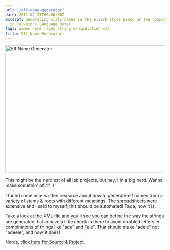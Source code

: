 ```yaml
---
url: "/elf-name-generator"
date: 2011-02-23T00:00:00Z
excerpt: Generating silly names in the elvish style based on the components given
  in Tolkein's language notes.
tags: names nerd regex string-manipulation xml
title: Elf Name Generator
---
```


<img width="517" height="402" layout="responsive" src="//labs.tomasino.org/assets/images/elfnamegenerator.jpg" alt="Elf Name Generator"></img>

This might be the nerdiest of all lab projects, but hey, I'm a big nerd.
Wanna make somethin' of it? :)

I found some nice written resource about how to generate elf names from
a variety of stems & roots with different meanings. The spreadsheets
were extensive and I said to myself, this should be automated! Tada, now
it is.

Take a look at the XML file and you'll see you can define the way the
strings are generated. I also have a little check in there to avoid
doubled letters in combinations of things like "ade" and "ele". That
should make "adele" not "adeele", and now it does!

Nerds, [click here for Source & Project][].

  [click here for Source & Project]: //github.com/jamestomasino/elvishnames/
    "Elf Name Generator"
